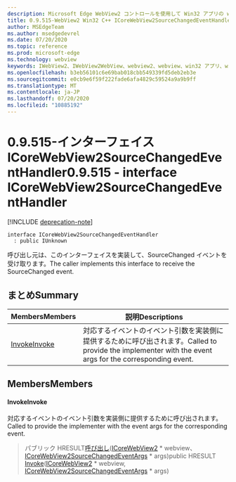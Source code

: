 ```yaml
---
description: Microsoft Edge WebView2 コントロールを使用して Win32 アプリの web コンテンツをホストする
title: 0.9.515-WebView2 Win32 C++ ICoreWebView2SourceChangedEventHandler
author: MSEdgeTeam
ms.author: msedgedevrel
ms.date: 07/20/2020
ms.topic: reference
ms.prod: microsoft-edge
ms.technology: webview
keywords: IWebView2、IWebView2WebView、webview2、webview、win32 アプリ、win32、edge、ICoreWebView2、ICoreWebView2Controller、browser control、edge html
ms.openlocfilehash: b3eb56101c6e69bab018cbb549339fd5deb2eb3e
ms.sourcegitcommit: e0cb9e6f59f222fade6afa4829c59524a9a9b9ff
ms.translationtype: MT
ms.contentlocale: ja-JP
ms.lasthandoff: 07/20/2020
ms.locfileid: "10885192"
---
```

# <span data-ttu-id="a0d2a-104">0.9.515-インターフェイス ICoreWebView2SourceChangedEventHandler</span><span class="sxs-lookup"><span data-stu-id="a0d2a-104">0.9.515 - interface ICoreWebView2SourceChangedEventHandler</span></span> 

[!INCLUDE [deprecation-note](../../includes/deprecation-note.md)]

```
interface ICoreWebView2SourceChangedEventHandler
  : public IUnknown
```

<span data-ttu-id="a0d2a-105">呼び出し元は、このインターフェイスを実装して、SourceChanged イベントを受け取ります。</span><span class="sxs-lookup"><span data-stu-id="a0d2a-105">The caller implements this interface to receive the SourceChanged event.</span></span>

## <span data-ttu-id="a0d2a-106">まとめ</span><span class="sxs-lookup"><span data-stu-id="a0d2a-106">Summary</span></span>

 <span data-ttu-id="a0d2a-107">Members</span><span class="sxs-lookup"><span data-stu-id="a0d2a-107">Members</span></span>                        | <span data-ttu-id="a0d2a-108">説明</span><span class="sxs-lookup"><span data-stu-id="a0d2a-108">Descriptions</span></span>
--------------------------------|---------------------------------------------
[<span data-ttu-id="a0d2a-109">Invoke</span><span class="sxs-lookup"><span data-stu-id="a0d2a-109">Invoke</span></span>](#invoke) | <span data-ttu-id="a0d2a-110">対応するイベントのイベント引数を実装側に提供するために呼び出されます。</span><span class="sxs-lookup"><span data-stu-id="a0d2a-110">Called to provide the implementer with the event args for the corresponding event.</span></span>

## <span data-ttu-id="a0d2a-111">Members</span><span class="sxs-lookup"><span data-stu-id="a0d2a-111">Members</span></span>

#### <span data-ttu-id="a0d2a-112">Invoke</span><span class="sxs-lookup"><span data-stu-id="a0d2a-112">Invoke</span></span> 

<span data-ttu-id="a0d2a-113">対応するイベントのイベント引数を実装側に提供するために呼び出されます。</span><span class="sxs-lookup"><span data-stu-id="a0d2a-113">Called to provide the implementer with the event args for the corresponding event.</span></span>

> <span data-ttu-id="a0d2a-114">パブリック HRESULT[呼び出し](#invoke)([ICoreWebView2](icorewebview2.md) \* webview、 [ICoreWebView2SourceChangedEventArgs](icorewebview2sourcechangedeventargs.md) \* args)</span><span class="sxs-lookup"><span data-stu-id="a0d2a-114">public HRESULT [Invoke](#invoke)([ICoreWebView2](icorewebview2.md) \* webview, [ICoreWebView2SourceChangedEventArgs](icorewebview2sourcechangedeventargs.md) \* args)</span></span>

